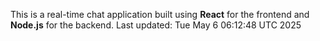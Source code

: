 This is a real-time chat application built using **React** for the frontend and **Node.js** for the backend.
Last updated: Tue May  6 06:12:48 UTC 2025
